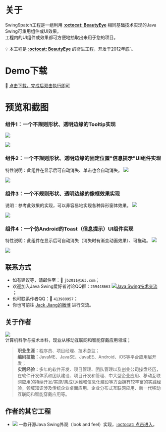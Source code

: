 # 关于
Swing9patch工程是一组利用 **[:octocat: BeautyEye](https://github.com/JackJiang2011/beautyeye)** 相同基础技术实现的Java Swing可重用组件或UI效果。<br>
工程内的UI组件或效果都可方便地抽取出来用于您的项目。<br>
<br>
:bulb: 本工程是 **[:octocat: BeautyEye](https://github.com/JackJiang2011/beautyeye)** 的衍生工程，开发于2012年底`。

# Demo下载
:paperclip: [点击下载，完成后双击执行即可](https://raw.githubusercontent.com/JackJiang2011/Swing9patch/master/dist/Swing9patch.jar)

# 预览和截图
### 组件1：一个不规则形状、透明边缘的Tooltip实现
![](https://raw.githubusercontent.com/JackJiang2011/Swing9patch/master/screenshots/tooltip1.png)<br>

![](https://raw.githubusercontent.com/JackJiang2011/Swing9patch/master/screenshots/tooltip2.png)

### 组件2：一个不规则形状、透明边缘的固定位置"信息提示"UI组件实现
特性说明：此组件在显示后可自动消失、单击也会自动消失。
![](https://raw.githubusercontent.com/JackJiang2011/Swing9patch/master/screenshots/fixtip2.png)<br>

![](https://raw.githubusercontent.com/JackJiang2011/Swing9patch/master/screenshots/fixtip1.png)

### 组件3：一个不规则形状、透明边缘的像框效果实现
说明：参考此效果的实现，可以非容易地实现各种异形窗体效果。
![](https://raw.githubusercontent.com/JackJiang2011/Swing9patch/master/screenshots/photoframe1.png)<br>

![](https://raw.githubusercontent.com/JackJiang2011/Swing9patch/master/screenshots/photoframe_demo3.png)

### 组件4：一个仿Android的Toast（信息提示）UI组件实现
特性说明：此组件在显示后可自动消失（消失时有渐变动画效果）、可拖动。
![](https://raw.githubusercontent.com/JackJiang2011/Swing9patch/master/screenshots/toast_small_normal.png)<br>

![](https://raw.githubusercontent.com/JackJiang2011/Swing9patch/master/screenshots/toast_big_normal.png)

## 联系方式
* 如有建议等，请邮件至：:love_letter: `jb2011@163.com`；</li>
* 欢迎加入Java Swing爱好者讨论QQ群：`259448663`  <a target="_blank" href="http://shang.qq.com/wpa/qunwpa?idkey=9971fb1d1845edc87bdec92ad03f329c1d1f280b1cfe73b6d03c13b0f7f8aba1"><img border="0" src="http://pub.idqqimg.com/wpa/images/group.png" alt="Java Swing技术交流" title="Java Swing技术交流"></a>；
* 也可联系作者QQ：:penguin: `413980957`；
* 你也可前往 [Jack Jiang的微博](http://t.qq.com/jackjiang_is_here/) 进行交流。

## 关于作者
![](https://raw.githubusercontent.com/JackJiang2011/beautyeye/master/screenshots/js2.png)<br>
计算机科学与技术本科，现业从移动互联网和智能穿戴应用领域；<br>
> <b>职业生涯：</b>程序员、项目经理、技术总监；<br>
> <b>编码技能：</b>JavaME、JavaSE、JavaEE、Android、iOS等平台应用层开发；<br>
> <b>实践经验：</b>多年的软件开发、项目管理、团队管理以及创业公司操盘经历，在软件开发体系和团队建设、项目开发和管理、中大型企业应用、移动互联网应用的持续开发/实施/集成/运维和信息化建设等方面拥有较丰富的实践经验，领域知识涉及传统企业桌面应用、企业分布式互联网应用、新一代移动互联网和智能穿戴应用等。

## 作者的其它工程
* ![](https://raw.githubusercontent.com/JackJiang2011/beautyeye/master/screenshots/beautyeye_logo_h.png) 一款开源Java Swing外观（look and feel）实现，[:octocat: 点击进入](https://github.com/JackJiang2011/beautyeye)。<br>

